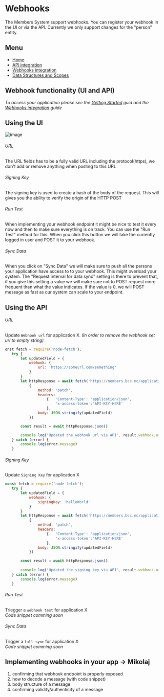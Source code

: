 # Webhooks
The Members System support webhooks. You can register your webhook in the UI or via the API. Currently we only support changes for the "person" entity.
## Menu
- [Home](index.md)
- [API integration](api-integration.md)
- [Webhooks integration](webhooks.md)
- [Data Structures and Scopes](data-structures-and-scopes.md)


## Webhook functionality (UI and API)
_To access your application please see the [Getting Started](index.md) guid and the [Webhooks integration](webhooks.md) guide_
## Using the UI
![image](https://user-images.githubusercontent.com/12196246/126508777-0de66d0e-d1ab-49dd-971d-40c71776ccc0.png)
###### URL
The URL fields has to be a fully valid URL including the protocol(https), we don't add or remove anything when posting to this URL
###### Signing Key
The signing key is used to create a hash of the body of the request. This will gives you the ability to verify the origin of the HTTP POST  
###### Run Test
When implementing your webhook endpoint it might be nice to test it every now and then to make sure everything is on track. You can use the "Run Test" method for this. When you click this button we will take the currently logged in user and POST it to your webhook.
###### Sync Data
When you click on "Sync Data" we will make sure to push all the persons your application have access to to your webhook. This might overload your system. The "Request interval for data sync" setting is there to prevent that, if you give this setting a value we will make sure not to POST request more frequent than what the value indicates. If the value is 0, we will POST message as fast as our system can scale to your endpoint.
 
 ## Using the API
###### URL
Update `Webhook url` for application X. _(In order to remove the webhook set url to empty string)_
 ```js
 onst fetch = require('node-fetch');
    try {
        let updatedField = {
            webhook: {
                url: 'https://someurl.com/something'
            }
        }
        let httpResponse = await fetch('https://members.bcc.no/application/{APPLICATION-ID}',
            {
                method: 'patch',
                headers:
                    {   'Content-Type': 'application/json',
                        'x-access-token':'API-KEY-HERE'
                    },
                body: JSON.stringify(updatedField)
            })

        const result = await httpResponse.json()

        console.log('Updated the webhook url via API', result.webhook.url)
    } catch (error) {
        console.log(error.message)
    }
 ```
###### Signing Key
Update `Signing Key` for application X
 ```js
 const fetch = require('node-fetch');
    try {
        let updatedField = {
            webhook: {
                signingKey: 'helloWorld'
            }
        }
        let httpResponse = await fetch('https://members.bcc.no/application/{APPLICATION-ID}',
            {
                method: 'patch',
                headers:
                    {   'Content-Type': 'application/json',
                        'x-access-token':'API-KEY-HERE'
                    },
                body: JSON.stringify(updatedField)
            })

        const result = await httpResponse.json()
        
        console.log('Updated the signing key via API', result.webhook.url)
    } catch (error) {
        console.log(error.message)
    }
 ```
 ###### Run Test
 Triegger a `webhook test` for application X
 <br />
 _Code snippet comming soon_
 
###### Sync Data
Trigger a `full sync` for application X
<br />
_Code snippet comming soon_

## Implementing webhooks in your app -> Mikolaj
1. confirming that webhook endpoint is properly exposed
1. how to decode a message (with code snippet)
2. body structure of a message
3. confirming validity/authenticity of a message
